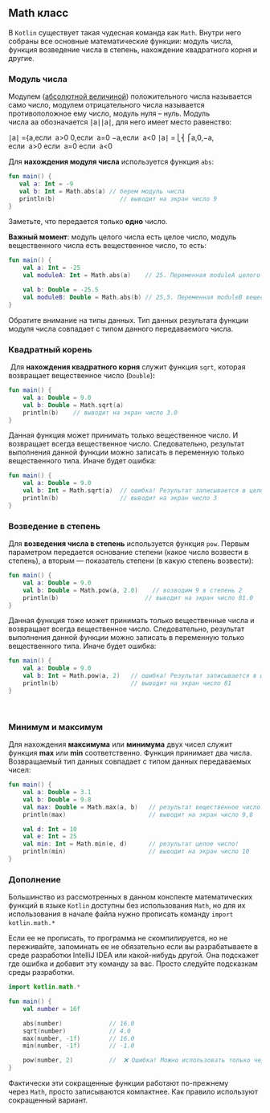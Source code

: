## Math класс

В `Kotlin` существует такая чудесная команда как `Math`. Внутри него собраны все основные математические функции: модуль числа, функция возведение числа в степень, нахождение квадратного корня и другие.

### Модуль числа

Модулем ([абсолютной величиной](https://ru.wikipedia.org/wiki/%D0%90%D0%B1%D1%81%D0%BE%D0%BB%D1%8E%D1%82%D0%BD%D0%B0%D1%8F_%D0%B2%D0%B5%D0%BB%D0%B8%D1%87%D0%B8%D0%BD%D0%B0)) положительного числа называется само число, модулем отрицательного числа называется противоположное ему число, модуль нуля – нуль. Модуль числа aa обозначается ∣a∣∣a∣, для него имеет место равенство:

∣a∣ ={a,если  a>0 0,если  a=0 −a,если  a<0 ∣a∣ =⎩⎨⎧​a,0,−a,​если  a>0 если  a=0 если  a<0 ​

Для **нахождения модуля числа** используется функция `abs`:

```kotlin
fun main() {
   val a: Int = -9
   val b: Int = Math.abs(a) // берем модуль числа
   println(b)                  // выводит на экран число 9 
}
```

Заметьте, что передается только **одно** число. 

**Важный момент**: модуль целого числа есть целое число, модуль вещественного числа есть вещественное число, то есть: 

```kotlin
fun main() {
	val a: Int = -25
	val moduleA: Int = Math.abs(a)    // 25. Переменная moduleA целого типа

	val b: Double = -25.5
	val moduleB: Double = Math.abs(b) // 25,5. Переменная moduleB вещественного типа 
}
```

Обратите внимание на типы данных. Тип данных результата функции модуля числа совпадает с типом данного передаваемого числа.  

### Квадратный корень

 Для **нахождения квадратного корня** служит функция `sqrt`, которая возвращает вещественное число (`Double`)**:**

```kotlin
fun main() {
	val a: Double = 9.0
	val b: Double = Math.sqrt(a)
	println(b)    // выводит на экран число 3.0
}
```

Данная функция может принимать только вещественное число. И возвращает всегда вещественное число. Следовательно, результат выполнения данной функции можно записать в переменную только вещественного типа. Иначе будет ошибка: 

```kotlin
fun main() {
	val a: Double = 9.0
	val b: Int = Math.sqrt(a)  // ошибка! Результат записывается в целочисленную переменную! 
	println(b)                 // выводит на экран число 3
}
```

### Возведение в степень

  
Для **возведения числа в степень** используется функция `pow`. Первым параметром передается основание степени (какое число возвести в степень), а вторым — показатель степени (в какую степень возвести):

```kotlin
fun main() {
	val a: Double = 9.0
	val b: Double = Math.pow(a, 2.0)    // возводим 9 в степень 2
	println(b)                        // выводит на экран число 81.0
}
```

Данная функция тоже может принимать только вещественные числа и возвращает всегда вещественное число. Следовательно, результат выполнения данной функции можно записать в переменную только вещественного типа. Иначе будет ошибка: 

```kotlin
fun main() {
	val a: Double = 9.0
	val b: Int = Math.pow(a, 2)   // ошибка! Результат записывается в целочисленную переменную! 
	println(b)                    // выводит на экран число 81
}
```

  
 

### Минимум и максимум

Для нахождения **максимума** или **минимума** двух чисел служит функция **max** или **min** соответственно. Функция принимает два числа. Возвращаемый тип данных совпадает с типом данных передаваемых чисел: 

```kotlin
fun main() {
	val a: Double = 3.1
	val b: Double = 9.8
	val max: Double = Math.max(a, b)   // результат вещественное число! 
	println(max)                       // выводит на экран число 9,8

	val d: Int = 10
	val e: Int = 25
	val min: Int = Math.min(e, d)      // результат целое число!
	println(min)                       // выводит на экран число 10
}
```

### Дополнение

Большинство из рассмотренных в данном конспекте математических функций в языке `Kotlin` доступны без использования `Math`, но для их использования в начале файла нужно прописать команду `import kotlin.math.*` 

Если ее не прописать, то программа не скомпилируется, но не переживайте, запоминать ее не обязательно если вы разрабатываете в среде разработки IntelliJ IDEA или какой-нибудь другой. Она подскажет где ошибка и добавит эту команду за вас. Просто следуйте подсказкам среды разработки.

```kotlin
import kotlin.math.*

fun main() {
    val number = 16f

    abs(number)             // 16.0
    sqrt(number)            // 4.0
    max(number, -1f)        // 16.0 
    min(number, -1f)        // -1.0

    pow(number, 2)          //  ❌ Ошибка! Можно использовать только через Math
}
```

Фактически эти сокращенные функции работают по-прежнему через `Math`, просто записываются компактнее. Как правило используют сокращенный вариант.